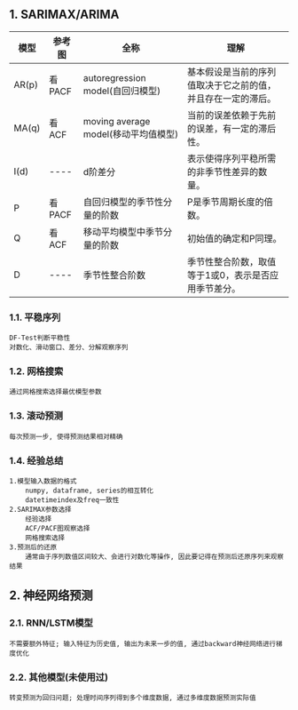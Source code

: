 ## 1. SARIMAX/ARIMA
| 模型   | 参考图 | 全称                           | 理解 |
| ----   | ----- | ---                           | --- |
| AR(p) | 看PACF | autoregression model(自回归模型)     | 基本假设是当前的序列值取决于它之前的值，并且存在一定的滞后。 |
| MA(q) | 看ACF  | moving average model(移动平均值模型)  | 当前的误差依赖于先前的误差，有一定的滞后性。              |
| I(d)  | ----   | d阶差分                             | 表示使得序列平稳所需的非季节性差异的数量。                |
| P     | 看PACF | 自回归模型的季节性分量的阶数            | P是季节周期长度的倍数。                                |
| Q     | 看ACF  | 移动平均模型中季节分量的阶数            | 初始值的确定和P同理。                                 |
| D     | ----  | 季节性整合阶数                        | 季节性整合阶数，取值等于1或0，表示是否应用季节差分。       |

### 1.1. 平稳序列

	DF-Test判断平稳性
	对数化、滑动窗口、差分、分解观察序列

### 1.2. 网格搜索

	通过网格搜索选择最优模型参数

### 1.3. 滚动预测

	每次预测一步, 使得预测结果相对精确

### 1.4. 经验总结
	1.模型输入数据的格式
		numpy, dataframe, series的相互转化
		datetimeindex及freq一致性
	2.SARIMAX参数选择
		经验选择
		ACF/PACF图观察选择
		网格搜索选择
	3.预测后的还原
		通常由于序列数值区间较大、会进行对数化等操作, 因此要记得在预测后还原序列来观察结果

## 2. 神经网络预测

### 2.1. RNN/LSTM模型

	不需要额外特征; 输入特征为历史值, 输出为未来一步的值, 通过backward神经网络进行梯度优化

### 2.2. 其他模型(未使用过)
	转变预测为回归问题; 处理时间序列得到多个维度数据, 通过多维度数据预测实际值